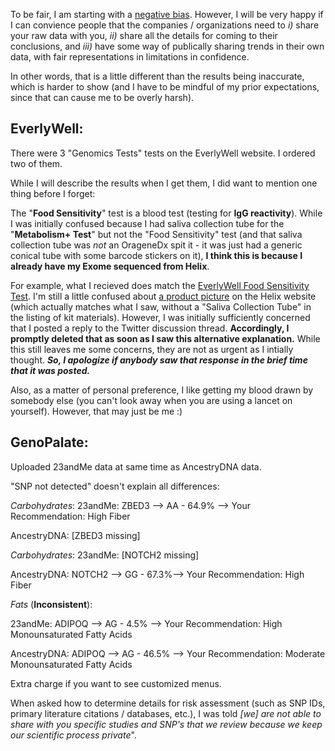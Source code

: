 To be fair, I am starting with a [negative bias](https://twitter.com/cwarden45/status/1134864619552378880).  However, I will be very happy if I can convience people that the companies / organizations need to *i)* share your raw data with you, *ii)* share all the details for coming to their conclusions, and *iii)* have some way of publically sharing trends in their own data, with fair representations in limitations in confidence.  

In other words, that is a little different than the results being inaccurate, which is harder to show (and I have to be mindful of my prior expectations, since that can cause me to be overly harsh).

EverlyWell:
-----------------

There were 3 "Genomics Tests" tests on the EverlyWell website.  I ordered two of them.

While I will describe the results when I get them, I did want to mention one thing before I forget:

The "**Food Sensitivity**" test is a blood test (testing for **IgG reactivity**).  While I was initially confused because I had saliva collection tube for the "**Metabolism+ Test**" but not the "Food Sensitivity" test (and that saliva collection tube was *not* an OrageneDx spit it - it was just had a generic conical tube with some barcode stickers on it), **I think this is because I already have my Exome sequenced from Helix**.

 For example, what I recieved does match the [EverlyWell Food Sensitivity Test](https://www.everlywell.com/products/food-sensitivity/).  I'm still a little confused about [a product picture](https://dxkmbl8uwuv9p.cloudfront.net/myhelix/1556831649426/562cb0c0-de4d-43d8-944b-98ebbf3adf78/FS_WhatYoullGet_Img.png) on the Helix website (which actually matches what I saw, without a "Saliva Collection Tube" in the listing of kit materials).  However, I was initially sufficiently concerned that I posted a reply to the Twitter discussion thread.  **Accordingly, I promptly deleted that as soon as I saw this alternative explanation.**  While this still leaves me some concerns, they are not as urgent as I intially thought.  ***So, I apologize if anybody saw that response in the brief time that it was posted.***

Also, as a matter of personal preference, I like getting my blood drawn by somebody else (you can't look away when you are using a lancet on yourself).  However, that may just be me :)

GenoPalate:
-----------------

Uploaded 23andMe data at same time as AncestryDNA data.

"SNP not detected" doesn't explain all differences:

*Carbohydrates*:
23andMe: ZBED3 --> AA - 64.9% --> Your Recommendation: High Fiber

AncestryDNA: [ZBED3 missing]

*Carbohydrates*:
23andMe: [NOTCH2 missing]

AncestryDNA: NOTCH2 --> GG - 67.3%--> Your Recommendation: High Fiber

*Fats* (**Inconsistent**):

23andMe: ADIPOQ --> AG - 4.5% --> Your Recommendation: High Monounsaturated Fatty Acids

AncestryDNA: ADIPOQ --> AG - 46.5% --> Your Recommendation: Moderate Monounsaturated Fatty
Acids


Extra charge if you want to see customized menus.

When asked how to determine details for risk assessment (such as SNP IDs, primary literature citations / databases, etc.), I was told *[we] are not able to share with you specific studies and SNP's that we review because we keep our scientific process private*".
